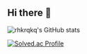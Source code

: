 ## Hi there 👋

![rhkrqkq's GitHub stats](https://github-readme-stats.vercel.app/api?username=rhkrqkq&show_icons=true&theme=radical)

[![Solved.ac Profile](http://mazassumnida.wtf/api/v2/generate_badge?boj=rhkrqkq1025)](https://solved.ac/rhkrqkq1025/)
<!--
**rhkrqkq/rhkrqkq** is a ✨ _special_ ✨ repository because its `README.md` (this file) appears on your GitHub profile.

Here are some ideas to get you started:

- 🔭 I’m currently working on ...
- 🌱 I’m currently learning ...
- 👯 I’m looking to collaborate on ...
- 🤔 I’m looking for help with ...
- 💬 Ask me about ...
- 📫 How to reach me: ...
- 😄 Pronouns: ...
- ⚡ Fun fact: ...
-->
